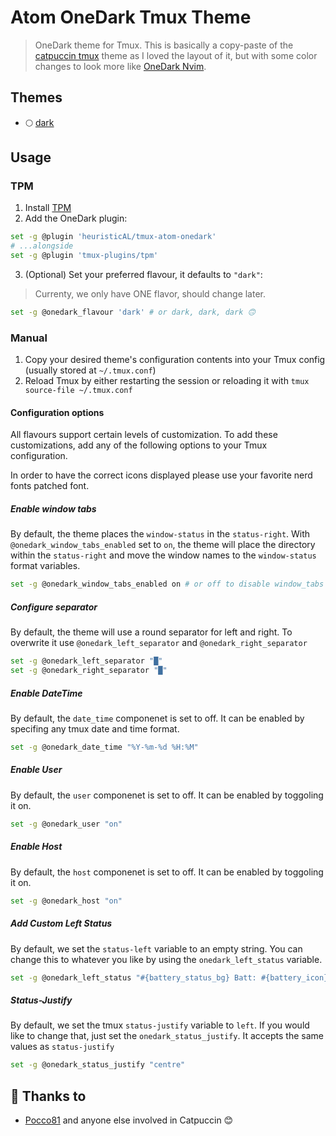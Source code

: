 # Atom OneDark Tmux Theme
> OneDark theme for Tmux. This is basically a copy-paste of the [catpuccin tmux](https://github.com/catppuccin/tmux) theme as I loved the layout of it, but with some color changes to look more like [OneDark Nvim](https://github.com/navarasu/onedark.nvim/blob/master/lua/onedark/palette.lua).

## Themes

- 🌕 [dark](./onedark-dark.tmuxtheme)

## Usage

### TPM

1. Install [TPM](https://github.com/tmux-plugins/tpm)
2. Add the OneDark plugin:

```bash
set -g @plugin 'heuristicAL/tmux-atom-onedark'
# ...alongside
set -g @plugin 'tmux-plugins/tpm'
```

3. (Optional) Set your preferred flavour, it defaults to `"dark"`:
> Currenty, we only have ONE flavor, should change later.

```bash
set -g @onedark_flavour 'dark' # or dark, dark, dark 🙃
```

### Manual

1. Copy your desired theme's configuration contents into your Tmux config (usually stored at `~/.tmux.conf`)
2. Reload Tmux by either restarting the session or reloading it with `tmux source-file ~/.tmux.conf`

#### Configuration options

All flavours support certain levels of customization. To add these customizations, add any of the following options to your Tmux configuration.

In order to have the correct icons displayed please use your favorite nerd fonts patched font.

##### Enable window tabs

By default, the theme places the `window-status` in the `status-right`. With
`@onedark_window_tabs_enabled` set to `on`, the theme will place the
directory within the `status-right` and move the window names to the
`window-status` format variables.

```sh
set -g @onedark_window_tabs_enabled on # or off to disable window_tabs
```

##### Configure separator

By default, the theme will use a round separator for left and right.
To overwrite it use `@onedark_left_separator` and `@onedark_right_separator`

```sh
set -g @onedark_left_separator "█"
set -g @onedark_right_separator "█"
```

##### Enable DateTime

By default, the `date_time` componenet is set to off.
It can be enabled by specifing any tmux date and time format.

```sh
set -g @onedark_date_time "%Y-%m-%d %H:%M"
```

##### Enable User

By default, the `user` componenet is set to off.
It can be enabled by toggoling it on.

```sh
set -g @onedark_user "on"
```

##### Enable Host

By default, the `host` componenet is set to off.
It can be enabled by toggoling it on.

```sh
set -g @onedark_host "on"
```

##### Add Custom Left Status

By default, we set the `status-left` variable to an empty string.
You can change this to whatever you like by using the `onedark_left_status` variable.

```sh
set -g @onedark_left_status "#{battery_status_bg} Batt: #{battery_icon} #{battery_percentage} #{battery_remain}"
```

##### Status-Justify

By default, we set the tmux `status-justify` variable to `left`.
If you would like to change that, just set the `onedark_status_justify`.
It accepts the same values as `status-justify`

```sh
set -g @onedark_status_justify "centre"
```

## 💝 Thanks to

- [Pocco81](https://github.com/catppuccin) and anyone else involved in Catpuccin 😊

